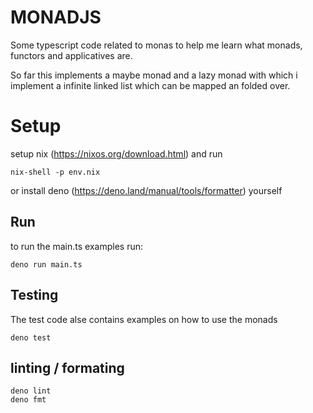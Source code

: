 # MONADJS

Some typescript code related to monas to help me learn what monads, functors and
applicatives are.

So far this implements a maybe monad and a lazy monad with which i implement a
infinite linked list which can be mapped an folded over.

# Setup

setup nix (https://nixos.org/download.html) and run

```
nix-shell -p env.nix
```

or install deno (https://deno.land/manual/tools/formatter) yourself

## Run

to run the main.ts examples run:

```
deno run main.ts
```

## Testing

The test code alse contains examples on how to use the monads

```
deno test
```

## linting / formating

```
deno lint
deno fmt
```
